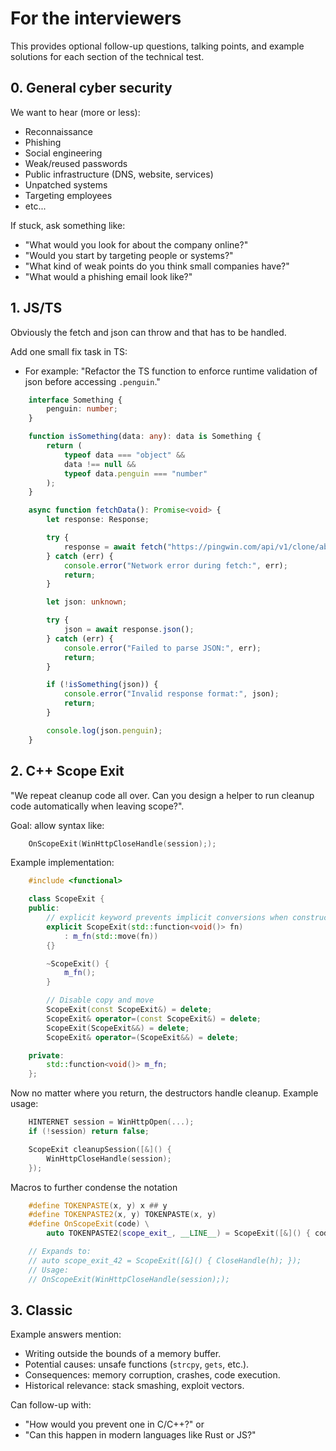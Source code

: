 # For the interviewers

This provides optional follow-up questions, talking points, and example solutions for each section of the technical test.

## 0. General cyber security

We want to hear (more or less):

- Reconnaissance
- Phishing
- Social engineering
- Weak/reused passwords
- Public infrastructure (DNS, website, services)
- Unpatched systems
- Targeting employees
- etc...

If stuck, ask something like:

- "What would you look for about the company online?"
- "Would you start by targeting people or systems?"
- "What kind of weak points do you think small companies have?"
- "What would a phishing email look like?"

## 1. JS/TS 

Obviously the fetch and json can throw and that has to be handled.

Add one small fix task in TS:
    
- For example: "Refactor the TS function to enforce runtime validation of json before accessing `.penguin`."

```ts
    interface Something {
        penguin: number;
    }

    function isSomething(data: any): data is Something {
        return (
            typeof data === "object" &&
            data !== null &&
            typeof data.penguin === "number"
        );
    }

    async function fetchData(): Promise<void> {
        let response: Response;

        try {
            response = await fetch("https://pingwin.com/api/v1/clone/abcdef");
        } catch (err) {
            console.error("Network error during fetch:", err);
            return;
        }

        let json: unknown;

        try {
            json = await response.json();
        } catch (err) {
            console.error("Failed to parse JSON:", err);
            return;
        }

        if (!isSomething(json)) {
            console.error("Invalid response format:", json);
            return;
        }

        console.log(json.penguin);
    }
```

## 2. C++ Scope Exit

"We repeat cleanup code all over. Can you design a helper to run cleanup code automatically when leaving scope?".

Goal: allow syntax like:

```cpp
    OnScopeExit(WinHttpCloseHandle(session););
```

Example implementation:

```cpp
    #include <functional>

    class ScopeExit {
    public:
        // explicit keyword prevents implicit conversions when constructing an object from a single-argument constructor.
        explicit ScopeExit(std::function<void()> fn)
            : m_fn(std::move(fn))
        {}

        ~ScopeExit() {
            m_fn();
        }

        // Disable copy and move
        ScopeExit(const ScopeExit&) = delete;
        ScopeExit& operator=(const ScopeExit&) = delete;
        ScopeExit(ScopeExit&&) = delete;
        ScopeExit& operator=(ScopeExit&&) = delete;

    private:
        std::function<void()> m_fn;
    };
```

Now no matter where you return, the destructors handle cleanup. Example usage:

```cpp
    HINTERNET session = WinHttpOpen(...);
    if (!session) return false;

    ScopeExit cleanupSession([&]() {
        WinHttpCloseHandle(session);
    });
```

Macros to further condense the notation

```cpp
    #define TOKENPASTE(x, y) x ## y
    #define TOKENPASTE2(x, y) TOKENPASTE(x, y)
    #define OnScopeExit(code) \
        auto TOKENPASTE2(scope_exit_, __LINE__) = ScopeExit([&]() { code; })

    // Expands to:
    // auto scope_exit_42 = ScopeExit([&]() { CloseHandle(h); });
    // Usage:
    // OnScopeExit(WinHttpCloseHandle(session););
```

## 3. Classic

Example answers mention:

- Writing outside the bounds of a memory buffer.
- Potential causes: unsafe functions (`strcpy`, `gets`, etc.).
- Consequences: memory corruption, crashes, code execution.
- Historical relevance: stack smashing, exploit vectors.

Can follow-up with:

- "How would you prevent one in C/C++?" or
- "Can this happen in modern languages like Rust or JS?"